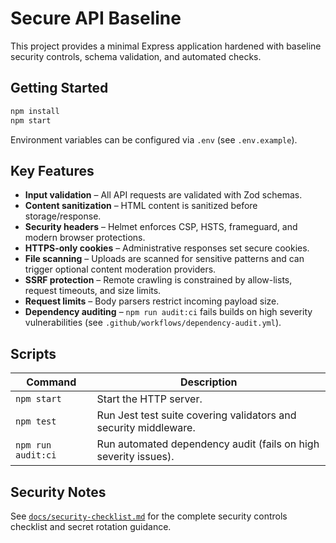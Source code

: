 # Secure API Baseline

This project provides a minimal Express application hardened with baseline security controls, schema validation, and automated checks.

## Getting Started

```bash
npm install
npm start
```

Environment variables can be configured via `.env` (see `.env.example`).

## Key Features

- **Input validation** – All API requests are validated with Zod schemas.
- **Content sanitization** – HTML content is sanitized before storage/response.
- **Security headers** – Helmet enforces CSP, HSTS, frameguard, and modern browser protections.
- **HTTPS-only cookies** – Administrative responses set secure cookies.
- **File scanning** – Uploads are scanned for sensitive patterns and can trigger optional content moderation providers.
- **SSRF protection** – Remote crawling is constrained by allow-lists, request timeouts, and size limits.
- **Request limits** – Body parsers restrict incoming payload size.
- **Dependency auditing** – `npm run audit:ci` fails builds on high severity vulnerabilities (see `.github/workflows/dependency-audit.yml`).

## Scripts

| Command | Description |
| --- | --- |
| `npm start` | Start the HTTP server. |
| `npm test` | Run Jest test suite covering validators and security middleware. |
| `npm run audit:ci` | Run automated dependency audit (fails on high severity issues). |

## Security Notes

See [`docs/security-checklist.md`](docs/security-checklist.md) for the complete security controls checklist and secret rotation guidance.
